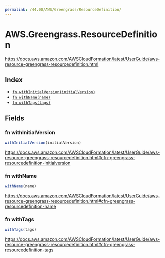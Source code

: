```yaml
---
permalink: /44.00/AWS/Greengrass/ResourceDefinition/
---
```


# AWS.Greengrass.ResourceDefinition

https://docs.aws.amazon.com/AWSCloudFormation/latest/UserGuide/aws-resource-greengrass-resourcedefinition.html

## Index

* [`fn withInitialVersion(initialVersion)`](#fn-withinitialversion)
* [`fn withName(name)`](#fn-withname)
* [`fn withTags(tags)`](#fn-withtags)

## Fields

### fn withInitialVersion

```ts
withInitialVersion(initialVersion)
```

https://docs.aws.amazon.com/AWSCloudFormation/latest/UserGuide/aws-resource-greengrass-resourcedefinition.html#cfn-greengrass-resourcedefinition-initialversion

### fn withName

```ts
withName(name)
```

https://docs.aws.amazon.com/AWSCloudFormation/latest/UserGuide/aws-resource-greengrass-resourcedefinition.html#cfn-greengrass-resourcedefinition-name

### fn withTags

```ts
withTags(tags)
```

https://docs.aws.amazon.com/AWSCloudFormation/latest/UserGuide/aws-resource-greengrass-resourcedefinition.html#cfn-greengrass-resourcedefinition-tags